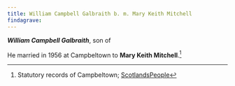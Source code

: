 ```yaml
---
title: William Campbell Galbraith b. m. Mary Keith Mitchell
findagrave:
---
```

***William Campbell Galbraith***, son of 

He married in 1956 at Campbeltown to **Mary Keith Mitchell**.[^marriage]

[^marriage]: Statutory records of Campbeltown; [ScotlandsPeople](https://www.scotlandspeople.gov.uk/record-results?search_type=people&dl_cat=statutory&dl_rec=statutory-marriages&surname=Galbraith&surname_so=exact&forename=William%20C&forename_so=starts&spsurname_so=exact&spforename_so=exact&sex=M&county=ARGYLL&record_type=stat_marriages)
